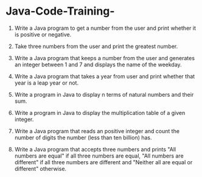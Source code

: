 # Java-Code-Training-

1. Write a Java program to get a number from the user and print whether it is positive or negative.

2. Take three numbers from the user and print the greatest number.

3. Write a Java program that keeps a number from the user and generates an integer between 1 and 7 and displays the name of the weekday.

4. Write a Java program that takes a year from user and print whether that year is a leap year or not.

5. Write a program in Java to display n terms of natural numbers and their sum.

6. Write a program in Java to display the multiplication table of a given integer.

7. Write a Java program that reads an positive integer and count the number of digits the number (less than ten billion) has.

8. Write a Java program that accepts three numbers and prints "All numbers are equal" if all three numbers are equal, "All numbers are different" if all three numbers are different and "Neither all are equal or different" otherwise.
